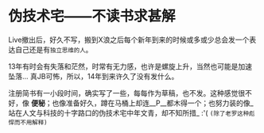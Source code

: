 伪技术宅——不读书求甚解
===

Live撤出后，好久不写，搬到X浪之后每个新年到来的时候或多或少总会发一个表达自己还是有`独立思维的人`。

13年有时会有失落和茫然，时常有无力感，也许是螺旋上升，当然也可能是加速坠落...  真JB可怖，所以，14年到来许久了没有发什么。

注册简书有一小段时间，确实写了一些，每每作为草稿，也不发。这种感觉很不好，像 __便秘__；也像准备好久，蹲在马桶上却连__P__都木得一个；也努力装的像_站在人文与科技的十字路口的伪技术宅中年文青，却不知所措_ :'(  `(除了老罗这种彪悍而不用解释)`